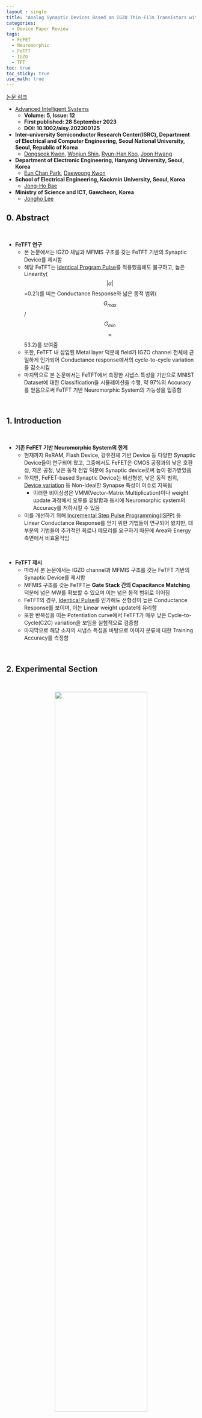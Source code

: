 ```yaml
---
layout : single
title: "Analog Synaptic Devices Based on IGZO Thin-Film Transistors with a Metal–Ferroelectric–Metal–Insulator–Semiconductor Structure for High-Performance Neuromorphic Systems"   
categories: 
  - Device Paper Review
tags:
  - FeFET  
  - Neuromorphic       
  - FeTFT   
  - IGZO    
  - TFT   
toc: true
toc_sticky: true
use_math: true
---
```



[논문 링크](https://advanced.onlinelibrary.wiley.com/doi/full/10.1002/aisy.202300125)         

- [Advanced Intelligent Systems](https://advanced.onlinelibrary.wiley.com/journal/26404567)
  - **Volume: 5, Issue: 12**   
  - **First published: 28 September 2023**   
  - **DOI: 10.1002/aisy.202300125**     
- **Inter-university Semiconductor Research Center(ISRC), Department of Electrical and Computer Engineering, Seoul National University, Seoul, Republic of Korea**      
  - [Dongseok Kwon](https://ieeexplore.ieee.org/author/37089216638), [Wonjun Shin](https://ieeexplore.ieee.org/author/37086992826), [Ryun-Han Koo](https://ieeexplore.ieee.org/author/37089391606), [Joon Hwang](https://ieeexplore.ieee.org/author/37088877534)   
- **Department of Electronic Engineering, Hanyang University, Seoul, Korea**      
  - [Eun Chan Park](https://ieeexplore.ieee.org/author/605152447968478), [Daewoong Kwon](https://ieeexplore.ieee.org/author/37402105900)   
- **School of Electrical Engineering, Kookmin University, Seoul, Korea**   
  - [Jong-Ho Bae](https://ieeexplore.ieee.org/author/37960975600)  
- **Ministry of Science and ICT, Gawcheon, Korea**   
  - [Jongho Lee](https://ieeexplore.ieee.org/author/37085367913)   


## 0. Abstract    

&nbsp;

- **FeTFT 연구**   
  - 본 논문에서는 IGZO 채널과 MFMIS 구조를 갖는 FeTFT 기반의 Synaptic Device를 제시함   
  - 해당 FeTFT는 [Identical Program Pulse](https://miniharu22.github.io/device%20paper%20review/neuro0/#2-experimental)를 적용했음에도 불구하고, 높은 Linearity($$\vert \alpha \vert$$=0.21)를 띠는 Conductance Response와 넓은 동적 범위($$G_{max}$$/$$G_{min}$$ $$\approx$$ 53.2)를 보여줌    
  - 또한, FeTFT 내 삽입된 Metal layer 덕분에 field가 IGZO channel 전체에 균일하게 인가되어 Conductance response에서의 cycle-to-cycle variation을 감소시킴    
  - 마지막으로 본 논문에서는 FeTFT에서 측정한 시냅스 특성을 기반으로 MNIST Dataset에 대한 Classification을 시뮬레이션을 수행, 약 97%의 Accuracy를 얻음으로써 FeTFT 기반 Neuromorphic System의 가능성을 입증함    

&nbsp;

## 1. Introduction   

&nbsp;

- **기존 FeFET 기반 Neuromorphic System의 한계**   
  - 현재까지 ReRAM, Flash Device, 강유전체 기반 Device 등 다양한 Synaptic Device들이 연구되어 왔고, 그중에서도 FeFET은 CMOS 공정과의 낮은 호환성, 저온 공정, 낮은 동작 전압 덕분에 Synaptic device로써 높이 평가받았음   
  - 하지만, FeFET-based Synaptic Device는 비선형성, 낮은 동적 범위, [Device variation](https://miniharu22.github.io/device%20paper%20review/fe1/) 등 Non-ideal한 Synapse 특성이 이슈로 지목됨    
    - 이러한 비이상성은 VMM(Vector-Matrix Multiplication)이나 weight update 과정에서 오류를 유발함과 동시에 Neuromorphic system의 Accuracy를 저하시킬 수 있음   
  - 이를 개선하기 위해 [Incremental Step Pulse Programming(ISPP)](https://miniharu22.github.io/device%20paper%20review/neuro0/) 등 Linear Conductance Response를 얻기 위한 기법들이 연구되어 왔지만, 대부분의 기법들이 추가적인 회로나 메모리를 요구하기 때문에 Area와 Energy 측면에서 비효율적임   

&nbsp;

- **FeTFT 제시**   
  - 따라서 본 논문에서는 IGZO channel과 MFMIS 구조를 갖는 FeTFT 기반의 Synaptic Device를 제시함    
  - MFMIS 구조를 갖는 FeTFT는 **Gate Stack 간의 Capacitance Matching** 덕분에 넓은 MW를 확보할 수 있으며 이는 넓은 동적 범위로 이어짐    
  - FeTFT의 경우, [Identical Pulse](https://miniharu22.github.io/device%20paper%20review/neuro0/#2-experimental)를 인가해도 선형성이 높은 Conductance Response를 보이며, 이는 Linear weight update에 유리함   
  - 또한 반복성을 띠는 Potentiation curve에서 FeTFT가 매우 낮은 Cycle-to-Cycle(C2C) variation을 보임을 실험적으로 검증함    
  - 마지막으로 해당 소자의 시냅스 특성을 바탕으로 이미지 분류에 대한 Training Accuracy를 측정함   

&nbsp;

## 2. Experimental Section    

&nbsp;

<div align="center">
  <img src="/assets/images/Ferro/23.png" width="70%" height="70%" alt=""/>
  <p><em></em></p>
</div>

&nbsp;  

- **MFMIS-FeTFT Process Flow**   
  - 본 논문에서 제안한 MFMIS FeTFT의 Process Flow는 Fig.S15에 제시되며 다음의 과정을 밟음   
    - Bottom Gate로써 45nm TiN을 Buffer Oxide 위에 증착 후 Patterning    
    - 8nm HZO를 강유전층으로 증착    
    - Floating Gate로써 25nm TiN을 증착 후 Patterning    
      - **Bottom Gate와 Floating Gate 사이의 Area Ratio(AR)는 HZO layer에 걸리는 field의 제어를 위해 엔지니어링이 가능**   
    - 강유전성의 유도를 위해 HZO layer는 N2 ambient에서 500°C로 Annealing    
    - 8nm ZrO2를 Insulator Layer로써 증착    
    - RF Sputtering을 통해 a-IGZO를 Channel layer로써 증착 후 Patterning    
      - IGZO는 1시간동안 350°C로 O2 Annealing을 수행    
    - DC Sputtering을 통해 Mo를 S/D eletrode로써 증착      
  - 제작한 FeTFT는 상온에서 [Agilent B1500A](https://miniharu22.github.io/device%20paper%20review/fe2/#2-2-measurement)를 통해 측정 및 분석이 수행됨   

&nbsp;

<div align= 'center'>
    $$X^l = f(X^{l-1}(G_+^l-G_-^l))$$
    <p><em>Active value in the layer</em></p>
</div> 


<div align= 'center'>
    $$\delta^1 = \delta^2(G_+^2-G_-^2)^T f'$$
    <p><em>Delta value in the hidden layer</em></p>
</div> 

&nbsp;

- **neuromorphic System Simulaton**   
  - 측정된 FeTFT의 Synapse 특성을 기반으로 NN Simulation을 Pytorch로 수행    
  - MNIST Image Classification을 위해 (28x28)→(16x16)→(10)의 FC layer를 구축   
  - Training의 batch size는 100으로 설정    
  - Hidden layer에는 ReLU Activation 사용     
    - 1st, 2nd layer의 Activaed value $$X_l$$은 위 첫번째 수식으로 표현됨    
    - $$f$$는 활성화 함수이며, $$G_+^l$$와 $$G_-^l$$는 FeTFT의 Conductance에 해당   
    - $$X^0$$는 Input layer의 matrix로 단순화를 위해 Maximum Conductance는 1로 설정함   
  - Output layer에는 Softmax를 사용   
    - Output lyaer에서는 $$X^2$$와 실제 label을 고려하여 Cross-entropy loss와 $$\delta^2$$를 계산함    
    - Hidden layer에서의 $$\delta^1$$는 위 두번째 수식으로 표현됨    
    - $$f'$$는 ReLU의 도함수이며, $$(G_+^2-G_-^2)^T$$는 Conductance 차이의 전치행렬임    
  - Loss function은 Cross-entropy를 적용   


&nbsp;

## 3. Results & Discussion   
### 3-1. Electrical Characteristics of the FeTFTs   

&nbsp;

<div align="center">
  <img src="/assets/images/Ferro/21.png" width="100%" height="100%" alt=""/>
  <p><em></em></p>
</div>

&nbsp;   

- **IGZO Channel**   
  - Fig.1(a)와 Fig.1(b)는 각각 MFMIS 구조 FeTFT의 3D Schematic과 Source/Drain 사이의 단면도를 보여주며, Fig.1(c)는 TEM 이미지를 나타냄    
  - 본 논문에서 제시한 FeTFT는 Channel material로써 **IGZO**를 사용하는데 이는 저온 공정에서 증착이 가능함    
    - 이전 논문들에 따르면 [HZO의 강유전성을 발현시키기 위해서는 500°C의 Annealing을 수행하는데](https://miniharu22.github.io/device%20paper%20review/fe3/#2-experiments), **IGZO는 500°C보다 낮은 온도에서 증착이 가능함**([2T0C 논문에서는 250°C 라고 설명](https://miniharu22.github.io/device%20paper%20review/TC1/#2-device-fabrication))    
    - 또한, IGZO channel을 사용하는 TFT는 높은 [On/Off current ratio](https://miniharu22.github.io/device%20paper%20review/TC1/#1-introduction)를 보여주는데, **이는 넓은 동적 범위를 확보하는데 유리함**     

&nbsp;

- **Capacitane Matching**
  - FeTFT의 MFMIS 구조에서 Metal-Insulator-Semiconductor(MIS)의 면적($$A_{\text{MOS}}$$)과 Metal-Ferro-Metal(MFM)의 면적($$A_{\text{FE}}$$)간의 비율(Area Ratio, AR)은 엔지니어링이 가능함    
    - **즉, 이는 MIS와 MFM의 Capacitance 비율은 $$A_{\text{MOS}}$$와 $$A_{\text{FE}}$$의 비율로 조절이 가능함을 의미**    
  - **AR($$A_{\text{MOS}}$$ : $$A_{\text{FE}}$$)를 증가시킴으로써 MFM에 걸리는 field의 세기를 증가시켜 강유전체의 분극을 극대화하고, 결과적으로 MW를 향상시킴**   
    - 또한 Capacitance Matching을 적절히 조절하면, [Insulator에 걸리는 field를 감소시켜 소자의 Reliability를 향상시킬 수 있음](https://miniharu22.github.io/device%20paper%20review/fe4/#3-3-feil-field-analysis)     
  - Fig.1(d)는 100kHz 주파수에서의 **PUND(Positive-Up-Negative-Down)** 측정으로 얻은 MFM 구조의 Voltage sweep에 따른 IV 특성을 Plot함   
    - Fig.1(e)는 동일한 PUND 측정 조건에서 전압에 따른 분극 값을 나타내며, 해당 측정 결과에서 잔류 분극($$2P_r$$)은 약 46μC/cm² 으로 나타남    
    - 아래 Fig.S(1)은 Voltage Sweep 범위에 따른 CV curve에 대한 Plot   


&nbsp;

<div align="center">
  <img src="/assets/images/Ferro/22.png" width="80%" height="80%" alt=""/>
  <p><em></em></p>
</div>

&nbsp;  

&nbsp;

<div align="center">
  <img src="/assets/images/Ferro/24.png" width="100%" height="100%" alt=""/>
  <p><em></em></p>
</div>

&nbsp;  

- **AR에 따른 WM 변화 분석**   
  - Fig.2(a)는 AR이 7:1로 맞춰진 FeTFT에서 Voltage Sweep에 따른 Transfer curve을 Plot한 것으로 강유전층의 분극 현상에 따른 hysteresis loop를 확인할 수 있음   
    - 소자의 Channel width와 length는 각각 30µm와 20µm로 설정됨    
    - 40nA의 Constant current에서 측정된 MW는 약 3.8V로 확인됨    
  - Fig.2(b)에서는 AR에 따른 FeTFT의 MW를 측정한 것으로 **동일한 $$A_{\text{MOS}}$$ 조건에서 AR이 증가할수록 MFM layer의 Capacitance가 감소한다는 점에 주목해야함**     
    - **즉, AR이 증가함에 따라 MFM layer에 걸리는 field의 세기가 증가하므로 MFM의 분극을 최대화할 수 있게 되며 이를 통해 MW를 극대화할 수 있음**   
  - Fig.2(c)는 AR에 따른 $$V_th$$와 MW의 변화에 대한 Plot    

&nbsp;

> **Capacitance vs Field**   
>   - Capacitance가 감소하면 Field가 증가하는 이유는 다음의 수식에서 유도 가능   
>       - $$Q$$ = $$CV$$   
>       - $$E$$ = $$\frac{V}{d}$$    
>   - 위 수식을 정리하면, $$E$$ = $$\frac{Q}{Cd}$$ 이므로, Capacitance가 감소하면 field의 세기가 증가하게 됨   
>   - 정성적으로 설명하면, 동일한 양의 전하를 저장해야 할때 Capacitance가 작을수록 더 큰 전압이 요구됨    
>       - 즉, 해당 층에 분배되는 전압의 크기가 증가하며 이에 따라 Field가 증가함   


&nbsp;

### 3-2. Synaptic Characteristics of the FeTFTs    

&nbsp;

- **FeTFT의 시냅스 동작**   
  - 본 논문에서 제시된 MFMIS Gate stack FeTFT는 Channel Conductance($$G$$)를 조절함으로써 Synaptic Device로 사용 가능     
  - Nenuromorphic system에서 $$G$$는 Synaptic weight를 결정하는데 사용되며, $$G$$의 변화는 강유전층의 분극 스위칭을 통해 구현됨    

&nbsp;

<div align="center">
  <img src="/assets/images/Ferro/25.png" width="80%" height="80%" alt=""/>
  <p><em></em></p>
</div>

&nbsp;  

- **PGM Pulse에 따른 $$G$$ 측정**
  - Fig.3(a)는 PGM Pulse(5V, 100μs)의 개수를 증가시키면서 측정한 FeTFT의 Transfer curve를 보여줌    
    - PGM Pulse 인가하기 전에, 10회의 ERS Pulse(-5V, 10ms)를 인가하여 FeTFT를 초기화함     
    - **ERS Pulse 인가 후, 강유전층에는 아래 방향의 분극이 형성되어 IGZO 채널 내 전자를 공핍(Depletion)시키고, $$G$$를 감소시킴**       
  - **PGM Pulse 인가 후에는 반대로 분극 반향을 위로 전환시키기 때문에 Channel에 전자를 축적시킴으로써 $$G$$가 증가되는데, 점진적으로 증가됨이 확인됨**       
 

&nbsp;

- **Linear $$G$$ Response**   
  - Fig.3(b)는 PGM Pulse의 개수에 따른 FeTFT의 $$G$$ Response를 확인 가능한데, **PGM Pulse 수가 증가함에 따라 $$G$$ Response가 linear하게 나타남이 보여짐**  
  - 대부분의 연구에서는 Non-linear한 G Response를 완화하기 위해 [Incremental Step Pulse Programming(ISPP)]((https://miniharu22.github.io/device%20paper%20review/neuro0/))을 적용함    
    - 하지만, Incremental PGM Pulse를 생성하면 별도의 회로가 추가되야 하는데 이는 Neuromorphic system의 효율을 저하시킴     
    - **이러한 관점에서, Identical Pulse를 적용해도 Linear $$G$$ Response를 보이는 FeTFT는 Neuromorphic System에서 큰 이점을 가짐**   
  - 일부 Charge Trapping 기반 Synaptic Device는 Subthreshold region에서도 Linear G Response을 보이지만, [FET의 Subthreshold current는 전압 변화에 매우 민감하기 때문에](https://miniharu22.github.io/device%20paper%20review/fe1/#3-1-ferro--variation) Neuromorphic system의 performance에 악영향을 줄 수 있음    
    - 반면, 본 논문에서 제시한 FeTFT는 Subthreshold region에서도 Linearity를 유지하기 때문에 이 또한 Neuromorphic system에서 큰 이점을 제공함   

&nbsp;

<div align="center">
  <img src="/assets/images/Ferro/26.png" width="100%" height="100%" alt=""/>
  <p><em></em></p>
</div>

&nbsp;  

- **AR에 따른 $$G$$ Response**    
  - 본 논문에서는 다양한 AR에 따른 $$G$$ Response를 분석함     
  - Fig.3(c)에서 확인할 수 있듯이, AR이 7:1인 FeTFT는 동일한 동적 범위($$G_{max}$$/$$G_{mix}$$) 내에서 제일 선형성이 높은 $$G$$ Response를 보임     
    - Fig.S(5)를 보면, AR이 4:1, 6:1 FeTFT도 상대적으로 좁은 동적 범위 내에서는 선형적인 $$G$$ Response를 보이긴했지만, 결국 7:1 FeTFT보다는 부족함    
  - Fig.S(6)과 Fig.S(7)은 각각 동일한 Programming 시간($$t_{pgm}$$)에서 AR에 따른 $$G$$ Response와 AR이 7:1일 때 다양한 $$t_{pgm}$$에 다른 $$G$$ Response를 Plot함   

&nbsp;

- **$$\Delta V_{th}$$와 Linear $$G$$ Response**   
  - Fig.S(8)의 경우, 서로 다른 AR을 가진 FeTFT의 Transfer curve를 $$V_th$$에 대해 Normalization을 수행한 것으로 각각의 FeTFT의 curve가 거의 동일한 것이 확인됨    
  - Fig.S(8b)에서는 $$\Delta V_{th}$$를 PGM Pulse의 개수에 따른 함수로 표현하였는데, FeTFT에 PGM Pulse를 인가함에 따라 Transfer curve가 $$\Delta V_{th}$$만큼 left-shift되는 것을 확인 가능하며, 이에 따라 $$I_D$$ 값도 변함     
    - 여기서 주목해야하는 점은 **$$\Delta V_{th}$$에 의한 $$I_D$$의 변화와 PGM Pulse에 의한 $$\Delta V_{th}$$가 서로 상쇄된다면, PGM Pulse 수에 따라 $$I_D$$가 선형적으로 증가함으로써 Linear $$G$$ Response를 유도할 수 있다는 것임**   
  - 이에 본 논문에서는 주어진 동적 범위 내에서 상기한 조건을 만족시키도록 FeTFT의 AR을 엔지니어링함으로써 $$G$$의 선형성을 제어함(Fig.S(8c) 참고)        
    - AR이 4:1인 FeTFT에서는 MW가 좁기 때문에 $$\Delta V_{th}$$가 PGM Pulse에 의해 빠르게 Saturation됨    
    - 반면, AR이 증가하면 $$\Delta V_{th}$$의 Saturation value도 증가함    
    - 결과적으로 AR이 7:1인 FeTFT에서 Lienar한 $$G$$ Response를 추출할 수 있었음   

&nbsp;

<div align="center">
  <img src="/assets/images/Ferro/27.png" width="80%" height="80%" alt=""/>
  <p><em></em></p>
</div>

&nbsp;  

- **PGM Pulse의 세기에 따른 $$G$$ Linearity**       
  - Fig.3(d)에서는 200μs의 Pulse width에서 다양한 PGM Pulse의 세기(Amplitude)에 따른 $$G$$ Response를 Plot한 것으로 다양한 Pulse amplitude에서도 높은 선형성을 확인 가능    
  - PGM Voltage가 5V일 때의 동적 범위는 약 53.2로 이는 기존의 다른 강유전체 기반 Synaptic Device보다 높은 수치인데, 특히 PGM Voltage가 4.5V일 때는 70개 이상의 weight level을 높은 선형성과 함께 표현 가능함     
    - Fig.S(9)에서는 각 $$G$$ Response에 대한 Fitting 결과를 표현함    
  - Fig.S(10)에서는 본 논문에서 제시한 FeTFT의 Retention 특성을 나타낸 것으로 FeTFT가 NVM로써 활용될 수 있음을 확인 가능함    

&nbsp;

<div align="center">
  <img src="/assets/images/Ferro/28.png" width="80%" height="80%" alt=""/>
  <p><em></em></p>
</div>

&nbsp;  